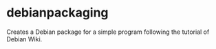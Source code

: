 # debianpackaging
Creates a Debian package for a simple program following the tutorial of Debian Wiki.
